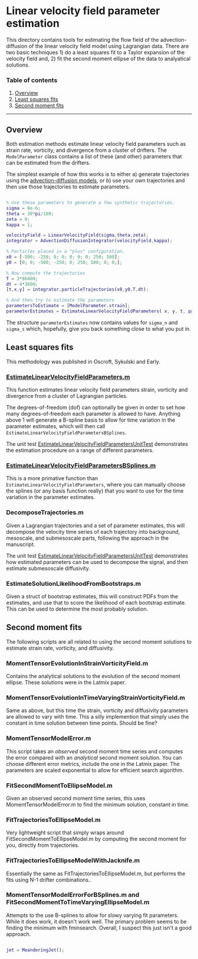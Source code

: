 Linear velocity field parameter estimation
==============

This directory contains tools for estimating the flow field of the advection-diffusion of the linear velocity field model using Lagrangian data. There are two basic techniques 1) do a least squares fit to a Taylor expansion of the velocity field and, 2)  fit the second moment ellipse of the data to analyatical solutions.

### Table of contents
1. [Overview](#overview)
1. [Least squares fits](#least-squares-fits)
1. [Second moment fits](#second-moment-fits)


------------------------

Overview
-----------

Both estimation methods estimate linear velocity field parameters such as  strain rate, vorticity, and divergence from a cluster of drifters. The `ModelParameter` class contains a list of these (and other) parameters that can be estimated from the drifters.

The simplest example of how this works is to either a) generate trajectories using the [advection-diffusion models](../../AdvectionDiffusionModels), or b) use your own trajectories and then use those trajectories to estimate parameters.

```matlab

% Use these parameters to generate a few synthetic trajectories.
sigma = 8e-6;
theta = 30*pi/180;
zeta = 0;
kappa = 1;

velocityField = LinearVelocityField(sigma,theta,zeta);
integrator = AdvectionDiffusionIntegrator(velocityField,kappa);

% Particles placed in a "plus" configuration.
x0 = [-500; -250; 0; 0; 0; 0; 0; 250; 500];
y0 = [0; 0; -500; -250; 0; 250; 500; 0; 0;];

% Now compute the trajectories
T = 3*86400;
dt = 4*3600;
[t,x,y] = integrator.particleTrajectories(x0,y0,T,dt);

% And then try to estimate the parameters 
parametersToEstimate = [ModelParameter.strain];
parameterEstimates = EstimateLinearVelocityFieldParameters( x, y, t, parametersToEstimate );
```

The structure `parameterEstimates` now contains values for `sigma_n` and `sigma_s` which, hopefully, give you back something close to what you put in.

Least squares fits
------------

This methodology was published in Oscroft, Sykulski and Early.

### [EstimateLinearVelocityFieldParameters.m](EstimateLinearVelocityFieldParameters.m)

This function estimates linear velocity field parameters strain, vorticity and divergence from a cluster of Lagrangian particles.

The degrees-of-freedom (dof) can optionally be given in order to set how many degrees-of-freedom each parameter is allowed to have. Anything above 1 will generate a B-spline basis to allow for time variation in the parameter estimates, which will then call `EstimateLinearVelocityFieldParametersBSplines`.

The unit test [EstimateLinearVelocityFieldParametersUnitTest](UnitTests/EstimateLinearVelocityFieldParametersUnitTest.m) demonstrates the estimation procedure on a range of different parameters.

### [EstimateLinearVelocityFieldParametersBSplines.m](EstimateLinearVelocityFieldParametersBSplines.m)

This is a more primative function than `EstimateLinearVelocityFieldParameters`, where you can manually choose the splines (or any basis function really) that you want to use for the time variation in the parameter estimates.

### DecomposeTrajectories.m

Given a Lagrangian trajectories and a set of parameter estimates, this will decompose the velocity time series of each trajectory into background, mesoscale, and submesoscale parts, following the approach in the manuscript.

The unit test [EstimateLinearVelocityFieldParametersUnitTest](UnitTests/EstimateLinearVelocityFieldParametersUnitTest.m) demonstrates how estimated parameters can be used to decompose the signal, and then estimate submesoscale diffusivity.

### EstimateSolutionLikelihoodFromBootstraps.m

Given a struct of bootstrap estimates, this will construct PDFs from the estimates, and use that to score the likelihood of each bootstrap estimate. This can be used to determine the most probably solution.



Second moment fits
------------

The following scripts are all related to using the second moment solutions to estimate strain rate, vorticity, and diffusivity.

### MomentTensorEvolutionInStrainVorticityField.m

Contains the analytical solutions to the evolution of the second moment ellipse. These solutions were in the Latmix paper.

### MomentTensorEvolutionInTimeVaryingStrainVorticityField.m

Same as above, but this time the strain, vorticity and diffusivity parameters are allowed to vary with time. This a silly implemention that simply uses the constant in time solution between time points. Should be fine?

### MomentTensorModelError.m

This script takes an *observed* second moment time series and computes the error compared with an *analytical* second moment solution. You can choose different error metrics, include the one in the Latmix paper. The parameters are scaled exponential to allow for efficient search algorithm.


### FitSecondMomentToEllipseModel.m

Given an observed second moment time series, this uses MomentTensorModelError.m to find the minimum solution, constant in time.

### FitTrajectoriesToEllipseModel.m

Very lightweight script that simply wraps around FitSecondMomentToEllipseModel.m by computing the second moment for you, directly from trajectories.

### FitTrajectoriesToEllipseModelWithJacknife.m

Essentially the same as FitTrajectoriesToEllipseModel.m, but performs the fits using N-1 drifter combinations..

### MomentTensorModelErrorForBSplines.m and FitSecondMomentToTimeVaryingEllipseModel.m

Attempts to the use B-splines to allow for slowy varying fit parameters. While it does work, it doesn't work well. The primary problem seems to be finding the minimum with fminsearch. Overall, I suspect this just isn't a good approach.





```matlab

jet = MeanderingJet();
```




